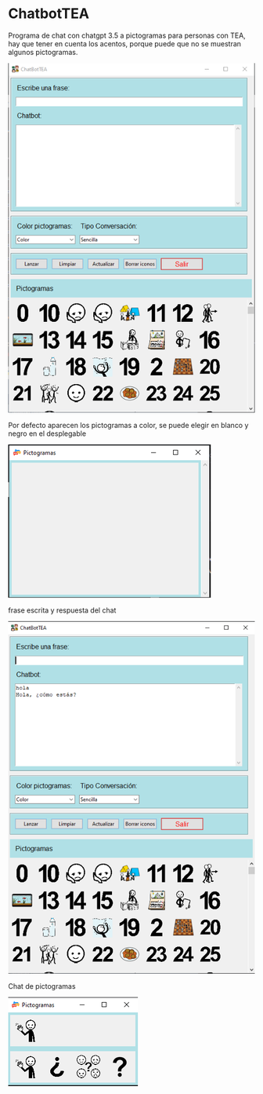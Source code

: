 # ChatbotTEA
Programa de chat con chatgpt 3.5 a pictogramas para personas con TEA,
hay que tener en cuenta los acentos, porque puede que no se muestran algunos pictogramas.

![ChatbotTEA 1.1](prueba/chatbotea1.PNG)

Por defecto aparecen los pictogramas a color, se puede elegir en blanco y negro en el desplegable

![captura de pantalla chat vacio](prueba/chatbotea2.PNG)

frase escrita y respuesta del chat

![captura de pantalla de la frase escrita y respuesta](prueba/chatbotea3.PNG)

Chat de pictogramas

![captura de pantalla de la frase escrita y respuesta en pictogramas](prueba/chatbotea4.PNG)